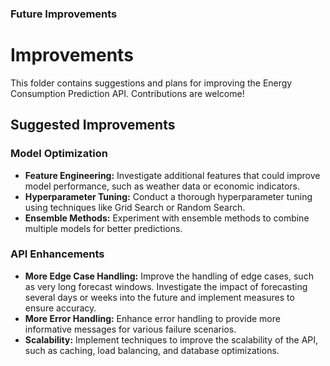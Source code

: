 
### Future Improvements 

 
 
# Improvements

This folder contains suggestions and plans for improving the Energy Consumption Prediction API. Contributions are welcome!

## Suggested Improvements

### Model Optimization

- **Feature Engineering:** Investigate additional features that could improve model performance, such as weather data or economic indicators.
- **Hyperparameter Tuning:** Conduct a thorough hyperparameter tuning using techniques like Grid Search or Random Search.
- **Ensemble Methods:** Experiment with ensemble methods to combine multiple models for better predictions.

### API Enhancements

- **More Edge Case Handling:** Improve the handling of edge cases, such as very long forecast windows. Investigate the impact of forecasting several days or weeks into the future and implement measures to ensure accuracy.
- **More Error Handling:** Enhance error handling to provide more informative messages for various failure scenarios.
- **Scalability:** Implement techniques to improve the scalability of the API, such as caching, load balancing, and database optimizations.
